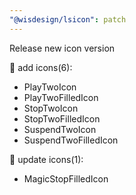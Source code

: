 ```yaml
---
"@wisdesign/lsicon": patch
---
```


Release new icon version

🚀 add icons(6):

  - PlayTwoIcon
  - PlayTwoFilledIcon
  - StopTwoIcon
  - StopTwoFilledIcon
  - SuspendTwoIcon
  - SuspendTwoFilledIcon

🔄 update icons(1):

  - MagicStopFilledIcon

